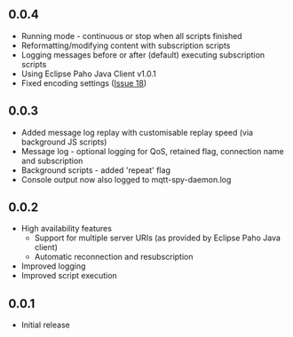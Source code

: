 ## 0.0.4 ##

  * Running mode - continuous or stop when all scripts finished
  * Reformatting/modifying content with subscription scripts
  * Logging messages before or after (default) executing subscription scripts
  * Using Eclipse Paho Java Client v1.0.1
  * Fixed encoding settings ([Issue 18](https://code.google.com/p/mqtt-spy/issues/detail?id=18))

## 0.0.3 ##

  * Added message log replay with customisable replay speed (via background JS scripts)
  * Message log - optional logging for QoS, retained flag, connection name and subscription
  * Background scripts - added 'repeat' flag
  * Console output now also logged to mqtt-spy-daemon.log

## 0.0.2 ##

  * High availability features
    * Support for multiple server URIs (as provided by Eclipse Paho Java client)
    * Automatic reconnection and resubscription
  * Improved logging
  * Improved script execution

## 0.0.1 ##

  * Initial release